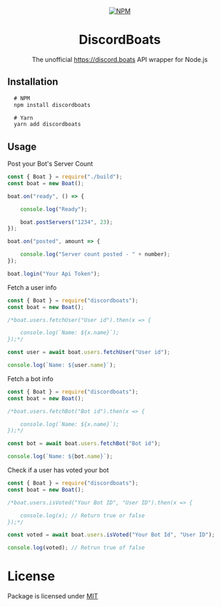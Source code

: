 <div align="center">

[![NPM](https://nodei.co/npm/discordboats.png?downloads=true&downloadRank=true&stars=true)](https://nodei.co/npm/discordboats)

# DiscordBoats
<p>The unofficial <a href="https://discord.boats">https://discord.boats</a> API wrapper for Node.js</p>
    
</div>



## Installation 

```diff
  # NPM
  npm install discordboats

  # Yarn
  yarn add discordboats
```

## Usage

Post your Bot's Server Count
```js
const { Boat } = require("./build");
const boat = new Boat();

boat.on("ready", () => {

    console.log("Ready");

    boat.postServers("1234", 23);
});

boat.on("posted", amount => {

    console.log("Server count posted - " + number);
});

boat.login("Your Api Token");
```

Fetch a user info
```js
const { Boat } = require("discordboats");
const boat = new Boat();

/*boat.users.fetchUser("User id").then(x => {

    console.log(`Name: ${x.name}`);
});*/

const user = await boat.users.fetchUser("User id");

console.log(`Name: ${user.name}`);
```

Fetch a bot info
```js
const { Boat } = require("discordboats");
const boat = new Boat();

/*boat.users.fetchBot("Bot id").then(x => {

    console.log(`Name: ${x.name}`);
});*/

const bot = await boat.users.fetchBot("Bot id");

console.log(`Name: ${bot.name}`);
```

Check if a user has voted your bot
```js
const { Boat } = require("discordboats");
const boat = new Boat();

/*boat.users.isVoted("Your Bot ID", "User ID").then(x => {

    console.log(x); // Return true or false
});*/

const voted = await boat.users.isVoted("Your Bot Id", "User ID");

console.log(voted); // Retrun true of false
```

# License

Package is licensed under [MIT](LICENSE)
